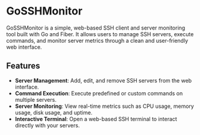 # GoSSHMonitor

GoSSHMonitor is a simple, web-based SSH client and server monitoring tool built with Go and Fiber. It allows users to manage SSH servers, execute commands, and monitor server metrics through a clean and user-friendly web interface.

## Features

- **Server Management**: Add, edit, and remove SSH servers from the web interface.
- **Command Execution**: Execute predefined or custom commands on multiple servers.
- **Server Monitoring**: View real-time metrics such as CPU usage, memory usage, disk usage, and uptime.
- **Interactive Terminal**: Open a web-based SSH terminal to interact directly with your servers.
